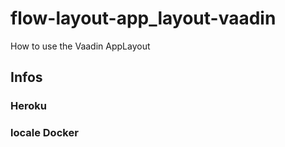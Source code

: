 # flow-layout-app_layout-vaadin
How to use the Vaadin AppLayout


## Infos
### Heroku
### locale Docker 

